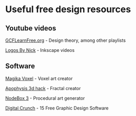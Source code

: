 # Useful free design resources

## Youtube videos

[GCFLearnFree.org](https://www.youtube.com/c/GcflearnfreeOrgplus/playlists "GCFLearnFree.org - Work skills and design") - Design theory, among other playlists

[Logos By Nick](https://www.youtube.com/c/LogosByNick/playlists "Logos By Nick - Inkscape tutorials") - Inkscape videos

## Software

[Magika Voxel](https://ephtracy.github.io/ "Magika Voxel") - Voxel art creator

[Apophysis 3d hack](http://www.fractalforums.com/apophysis/apophysis-3d-hack/ "Apophysis 3d hack") - Fractal creator

[NodeBox 3](https://www.nodebox.net/node/ "NodeBox 3") - Procedural art generator

[Digital Crunch](https://digitalcruch.com/free-graphic-design-software/) - 15 Free Graphic Design Software
